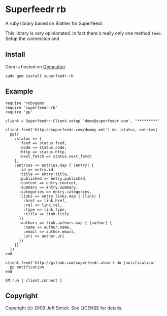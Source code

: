 Superfeedr rb
=============

A ruby library based on Blather for Superfeedr.

This library is *very* opinionated. In fact there's really only one method `feed`.
Setup the connection and 

Install
-------
Gem is hosted on [Gemcutter](http://gemcutter.org/)

    sudo gem install superfeedr-rb

Example
-------

    require 'rubygems'
    require 'superfeedr-rb'
    require 'pp'

    client = Superfeedr::Client.setup 'demo@superfeedr.com', '*********'

    client.feed('http://superfeedr.com/dummy.xml') do |status, entries|
      pp({
        :status => {
          :feed => status.feed,
          :code => status.code,
          :http => status.http,
          :next_fetch => status.next_fetch
        },
        :entries => entries.map { |entry| {
          :id => entry.id,
          :title => entry.title,
          :published => entry.published,
          :content => entry.content,
          :summary => entry.summary,
          :categories => entry.categories,
          :links => entry.links.map { |link| {
            :href => link.href,
            :rel => link.rel,
            :type => link.type,
            :title => link.title
          }}
          :authors => link.authors.map { |author| {
            :name => author.name,
            :email => author.email,
            :uri => author.uri
          }}
        }}
      })
    end

    client.feed('http://github.com/superfeedr.atom') do |notification|
      pp notification
    end

    EM.run { client.connect }


Copyright
---------

Copyright (c) 2009 Jeff Smick. See LICENSE for details.
